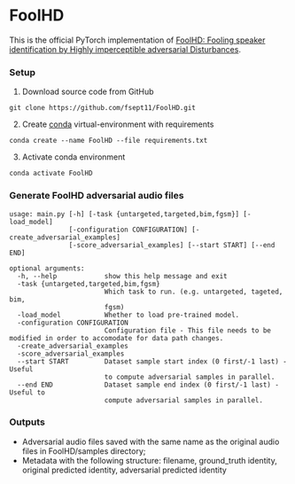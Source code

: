# FoolHD
This is the official PyTorch implementation of [FoolHD: Fooling speaker identification by Highly imperceptible adversarial Disturbances](https://arxiv.org/pdf/2011.08483.pdf).

### Setup
1. Download source code from GitHub
  ``` 
  git clone https://github.com/fsept11/FoolHD.git 
  ```
2. Create [conda](https://docs.conda.io/en/latest/miniconda.html) virtual-environment with requirements
  ```
  conda create --name FoolHD --file requirements.txt
  ```
3. Activate conda environment 
  ```
  conda activate FoolHD 
  ```
  
### Generate FoolHD adversarial audio files
```
usage: main.py [-h] [-task {untargeted,targeted,bim,fgsm}] [-load_model]
               [-configuration CONFIGURATION] [-create_adversarial_examples]
               [-score_adversarial_examples] [--start START] [--end END]

optional arguments:
  -h, --help            show this help message and exit
  -task {untargeted,targeted,bim,fgsm}
                        Which task to run. (e.g. untargeted, tageted, bim,
                        fgsm)
  -load_model           Whether to load pre-trained model.
  -configuration CONFIGURATION
                        Configuration file - This file needs to be modified in order to accomodate for data path changes. 
  -create_adversarial_examples
  -score_adversarial_examples
  --start START         Dataset sample start index (0 first/-1 last) - Useful
                        to compute adversarial samples in parallel.
  --end END             Dataset sample end index (0 first/-1 last) - Useful to
                        compute adversarial samples in parallel.
```

### Outputs
* Adversarial audio files saved with the same name as the original audio files in FoolHD/samples directory;
* Metadata with the following structure: filename, ground_truth identity, original predicted identity, adversarial predicted identity
